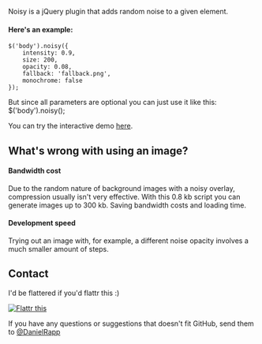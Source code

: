 Noisy is a jQuery plugin that adds random noise to a given element.

#### Here's an example:
    $('body').noisy({
        intensity: 0.9, 
        size: 200, 
        opacity: 0.08,
        fallback: 'fallback.png',
        monochrome: false
    });

But since all parameters are optional you can just use it like this:
    $('body').noisy();

You can try the interactive demo [here](http://rappdaniel.com/other/noisy-sample/).

What's wrong with using an image?
----
#### Bandwidth cost
Due to the random nature of background images with a noisy overlay, compression usually isn't very effective. With this 0.8 kb script you can generate images up to 300 kb. Saving bandwidth costs and loading time.

#### Development speed
Trying out an image with, for example, a different noise opacity involves a much smaller amount of steps.

Contact
----
I'd be flattered if you'd flattr this :)

[![Flattr this](http://api.flattr.com/button/flattr-badge-large.png)](http://flattr.com/thing/143004/jQuery-noise-generator)


If you have any questions or suggestions that doesn't fit GitHub, send them to [@DanielRapp](http://twitter.com/DanielRapp)